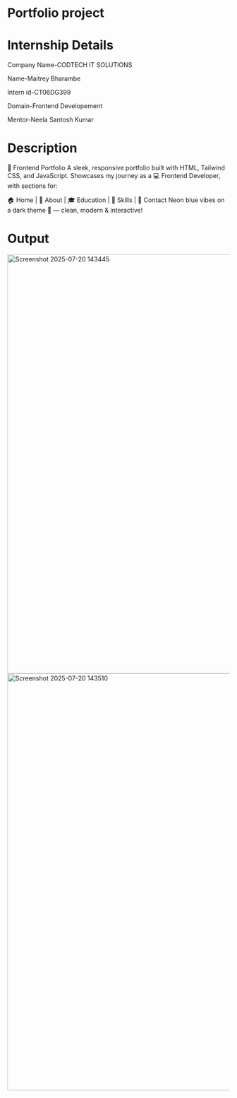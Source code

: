 # Portfolio project

# Internship Details
Company Name-CODTECH IT SOLUTIONS

Name-Maitrey Bharambe

Intern id-CT06DG399

Domain-Frontend Developement

Mentor-Neela Santosh Kumar

# Description
🚀 Frontend Portfolio 
A sleek, responsive portfolio built with HTML, Tailwind CSS, and JavaScript.
Showcases my journey as a 💻 Frontend Developer, with sections for:

🏠 Home | 👤 About | 🎓 Education | 🧠 Skills | 📩 Contact
Neon blue vibes on a dark theme 🌌 — clean, modern & interactive!

# Output
<img width="1890" height="949" alt="Screenshot 2025-07-20 143445" src="https://github.com/user-attachments/assets/cbf112f0-4fd3-49d5-aa5c-157fd632f1e7" />
<img width="1888" height="944" alt="Screenshot 2025-07-20 143510" src="https://github.com/user-attachments/assets/ddbfa091-fa46-477a-b700-2c50c064b72d" />

